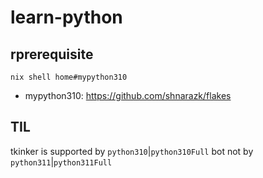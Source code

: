 # learn-python

## rprerequisite
```
nix shell home#mypython310
```

- mypython310: https://github.com/shnarazk/flakes

## TIL

tkinker is supported by `python310`|`python310Full` bot not by `python311`|`python311Full`

